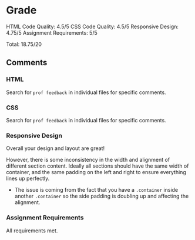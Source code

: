 # Grade
HTML Code Quality: 4.5/5
CSS Code Quality: 4.5/5
Responsive Design: 4.75/5
Assignment Requirements: 5/5

Total: 18.75/20

## Comments

### HTML
Search for `prof feedback` in individual files for specific comments.

### CSS
Search for `prof feedback` in individual files for specific comments.

### Responsive Design
Overall your design and layout are great!

However, there is some inconsistency in the width and alignment of different section content. Ideally all sections should have the same width of container, and the same padding on the left and right to ensure everything lines up perfectly.
  - The issue is coming from the fact that you have a `.container` inside another `.container` so the side padding is doubling up and affecting the alignment.

### Assignment Requirements
All requirements met.